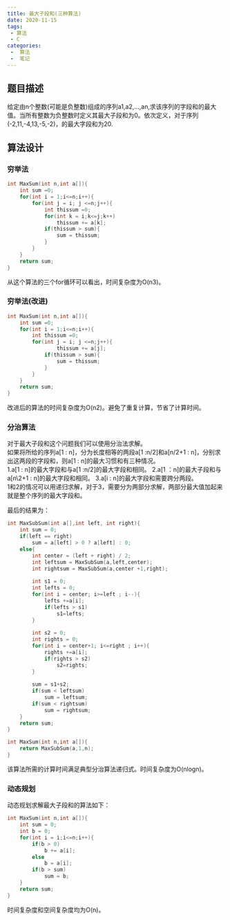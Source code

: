 ```yaml
---
title: 最大子段和(三种算法)
date: 2020-11-15
tags:
 - 算法
 - C
categories:
 -  算法
 -  笔记
---
```



## 题目描述
给定由n个整数(可能是负整数)组成的序列a1,a2,...,an,求该序列的字段和的最大值。当所有整数为负整数时定义其最大子段和为0。依次定义，对于序列(-2,11,-4,13,-5,-2)，的最大字段和为20.


## 算法设计
### 穷举法

```c
int MaxSum(int n,int a[]){
    int sum =0;
    for(int i = 1;i<=n;i++){
    	for(int j = i; j <=n;j++){
    		int thissum =0;
    		for(int k = i;k<=j;k++)
    			thissum += a[k];
			if(thissum > sum){
				sum = thissum;
			} 
		}
	}
	return sum;
}
```
从这个算法的三个for循环可以看出，时间复杂度为O(n3)。

### 穷举法(改进)

```c
int MaxSum(int n,int a[]){
    int sum =0;
    for(int i = 1;i<=n;i++){
    	int thissum =0;
    	for(int j = i; j <=n;j++){
    			thissum += a[j];
			if(thissum > sum){
				sum = thissum;
			} 
		}
	}
	return sum;
}
```
改进后的算法的时间复杂度为O(n2)。避免了重复计算，节省了计算时间。


### 分治算法
对于最大子段和这个问题我们可以使用分治法求解。  
如果将所给的序列a[1 : n]，分为长度相等的两段a[1 :n/2]和a[n/2+1 : n]，分别求出这两段的字段和，则a[1 : n]的最大习惯和有三种情况。  
1.a[1 : n]的最大字段和与a[1 :n/2]的最大字段和相同。
2.a[1 ：n]的最大子段和与a[n\2+1 : n]的最大字段和相同。
3.a[i : n]的最大字段和需要跨分两段。  
1和2的情况可以用递归求解，对于3，需要分为两部分求解，两部分最大值加起来就是整个序列的最大字段和。


最后的结果为：
```c
int MaxSubSum(int a[],int left, int right){
	int sum = 0;
	if(left == right)
		sum = a[left] > 0 ? a[left] : 0;
	else{
		int center = (left + right) / 2;
		int leftsum = MaxSubSum(a,left,center);
		int rightsum = MaxSubSum(a,center +1,right);
		
		int s1 = 0;
		int lefts = 0;
		for(int i = center; i>=left ; i--){
			lefts +=a[i];
			if(lefts > s1)
				s1=lefts;
		}
		
		int s2 = 0;
		int rights = 0;
		for(int i = center+1; i<=right ; i++){
			rights +=a[i];
			if(rights > s2)
				s2=rights;
		}
		
		sum = s1+s2;
		if(sum < leftsum)
			sum = leftsum;
		if(sum < rightsum)
			sum = rightsum;
	}
	return sum;
}

int MaxSum(int n,int a[]){
	return MaxSubSum(a,1,n);
}
```

该算法所需的计算时间满足典型分治算法递归式。时间复杂度为O(nlogn)。

### 动态规划
动态规划求解最大子段和的算法如下：
```c
int MaxSum(int n,int a[]){
    int sum = 0;
	int b = 0;
	for(int i = i;i<=n;i++){
		if(b > 0)
			b += a[i];
		else
			b = a[i];
		if(b > sum)
			sum = b;
	}
	return sum;
}
```
时间复杂度和空间复杂度均为O(n)。


